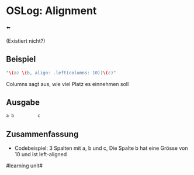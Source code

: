 # OSLog: Alignment
⬅️

(Existiert nicht?)

## Beispiel
```swift
"\(a) \(b, align: .left(columns: 10))\(c)"
```

Columns sagt aus, wie viel Platz es einnehmen soll

## Ausgabe
```swift
a b         c
```

## Zusammenfassung
- Codebeispiel: 3 Spalten mit a, b und c, Die Spalte b hat eine Grösse von 10 und ist left-aligned

#learning unit#